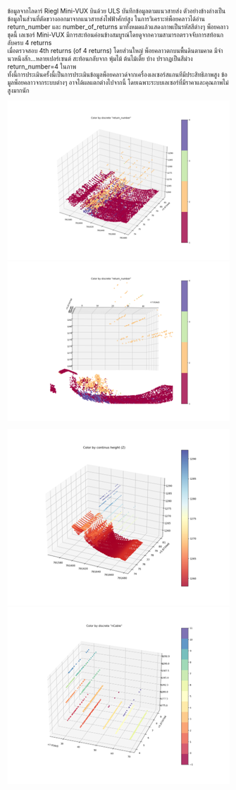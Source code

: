 ข้อมูลจากไลดาร์ Riegl Mini-VUX บินด้วย ULS บันทึกข้อมูลตามแนวสายส่ง ตัวอย่างข้างล่างเป็นข้อมูลในส่วนที่ตัดขวางออกมาจากแนวสายส่งไฟฟ้าศักย์สูง ในการวิเคราะห์พ็อยคลาวได้อ่าน return_number และ number_of_returns มาทั้งหมดแล้วแสดงภาพเป็นรหัสสีต่างๆ พ็อยคลาวชุดนี้ เลเซอร์ Mini-VUX มีการสะท้อนค่อนข้างสมบูรณ์โดยดูจากความสามารถตรวจจับการสท้อนกลับครบ 4 returns</br>
เมื่อตรวจสอบ 4th returns (of 4 returns) โดยส่วนใหญ่ พ็อยคลาวตกบนพื้นดินตามคาด มีจำนวหนึงสัก...หลายเปอร์เซนต์ สะท้อนกลับจาก พุ้มไม้ ต้นไม้เตี้ย บ้าง ปรากฏเป็นสีม่วง return_number=4 ในภาพ </br>
ทั้งนี้การประเมินครั้งนี้เป็นการประเมินข้อมูลพ็อยคลาวด์จากเครื่องเลเซอร์สแกนทีมีประสิทธิภาพสูง ข้อมูลพ็อยคลาวจากระบบต่างๆ อาจได้ผลแตกต่างไปจากนี้  โดยเฉพาะระบบเลเซอร์ที่มีราคาและคุณภาพไม่สูงมากนัก</br>

![พ็อยคลาวด์แสดงสีตามลำดับการสท้อน](https://github.com/phisan-chula/UAV_Research/blob/main/LidarReturn/LidarReturn1.png)
![พ็อยคลาวด์แสดงสีตามลำดับการสท้อน](https://github.com/phisan-chula/UAV_Research/blob/main/LidarReturn/LidarReturn2.png)

![พ็อยคลาวด์แสดงสีตามลำดับการสท้อน](https://github.com/phisan-chula/UAV_Research/blob/main/LidarReturn/Lidar_ColorHeight.png)
![พ็อยคลาวด์แสดงสีตามการจำแนกสายเคเบิ้ล](https://github.com/phisan-chula/UAV_Research/blob/main/LidarReturn/Lidar_ColorCableN.png)
